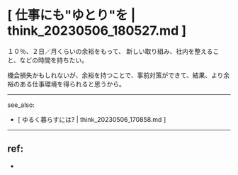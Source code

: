 # [ 仕事にも"ゆとり"を | think_20230506_180527.md ]

１０％、２日／月くらいの余裕をもって、
新しい取り組み、社内を整えること、などの時間を持ちたい。

機会損失かもしれないが、余裕を持つことで、事前対策ができて、結果、より余裕のある仕事環境を得られると思うから。

---
see_also:
- [ ゆるく暮らすには? | think_20230506_170858.md ]

---
ref:
-
-


